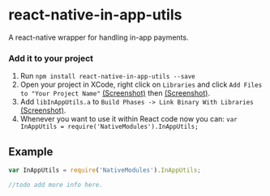 # react-native-in-app-utils

A react-native wrapper for handling in-app payments.

### Add it to your project

1. Run `npm install react-native-in-app-utils --save`
2. Open your project in XCode, right click on `Libraries` and click `Add
   Files to "Your Project Name"` [(Screenshot)](http://url.brentvatne.ca/jQp8) then [(Screenshot)](http://url.brentvatne.ca/1gqUD).
3. Add `libInAppUtils.a` to `Build Phases -> Link Binary With Libraries`
   [(Screenshot)](http://url.brentvatne.ca/17Xfe).
4. Whenever you want to use it within React code now you can: `var InAppUtils = require('NativeModules').InAppUtils;`


## Example
```javascript
var InAppUtils = require('NativeModules').InAppUtils;

//todo add more info here.
```